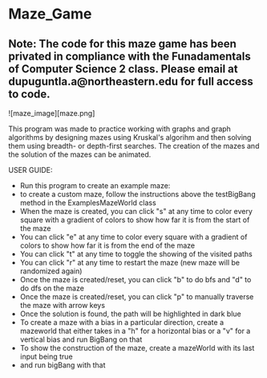 # Maze_Game

<h2>Note: The code for this maze game has been privated in compliance with the Funadamentals of Computer Science 2 class. Please email at dupuguntla.a@northeastern.edu for full access to code.</h2>

![maze_image][maze.png]

This program was made to practice working with graphs and graph algorithms by designing mazes using Kruskal's algorihm and then solving them using breadth- or depth-first searches. The creation of the mazes and the solution of the mazes can be animated. 

USER GUIDE:
 - Run this program to create an example maze:
 - to create a custom maze, follow the instructions above the testBigBang method in the ExamplesMazeWorld class
 - When the maze is created, you can click "s" at any time 
 to color every square with a gradient of colors to show how far it is from the start of the maze
 - You can click "e" at any time to color every square with a gradient of colors to show how far it is from the end of the maze
 - You can click "t" at any time to toggle the showing of the visited paths
 - You can click "r" at any time to restart the maze (new maze will be randomized again)
 - Once the maze is created/reset, you can click "b" to do bfs and "d" to do dfs on the maze
 - Once the maze is created/reset, you can click "p" to manually traverse the maze with arrow keys
 - Once the solution is found, the path will be highlighted in dark blue
 - To create a maze with a bias in a particular direction, create a mazeworld that either takes in a "h" for a horizontal bias or a "v" for a vertical bias and run BigBang on that
 - To show the construction of the maze, create a mazeWorld with its last input being true
 - and run bigBang with that
 
